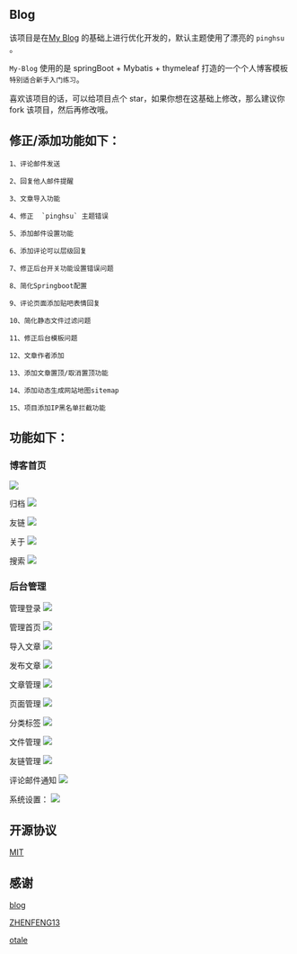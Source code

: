 ## Blog

 该项目是在[My Blog](https://github.com/zhisheng17/blog) 的基础上进行优化开发的，默认主题使用了漂亮的 `pinghsu` 。

`My-Blog` 使用的是 springBoot + Mybatis + thymeleaf 打造的一个个人博客模板 `特别适合新手入门练习`。

喜欢该项目的话，可以给项目点个 star，如果你想在这基础上修改，那么建议你 fork 该项目，然后再修改哦。

## 修正/添加功能如下：

    1、评论邮件发送
    
    2、回复他人邮件提醒
    
    3、文章导入功能
    
    4、修正  `pinghsu` 主题错误
    
    5、添加邮件设置功能
    
    6、添加评论可以层级回复
    
    7、修正后台开关功能设置错误问题
    
    8、简化Springboot配置
    
    9、评论页面添加贴吧表情回复
    
    10、简化静态文件过滤问题
    
    11、修正后台模板问题
	
    12、文章作者添加
	
    13、添加文章置顶/取消置顶功能
	
    14、添加动态生成网站地图sitemap
    
    15、项目添加IP黑名单拦截功能
    
## 功能如下：

### 博客首页
 
 [![](https://ooolo.net/upload/2020/05/img/index.png)](https://ooolo.net/upload/2020/05/img/index.png)
 
 归档
  [![](https://ooolo.net/upload/2020/05/img/metas.png)](https://ooolo.net/upload/2020/05/img/metas.png)
  
 友链
  [![](https://ooolo.net/upload/2020/05/img/links.png)](https://ooolo.net/upload/2020/05/img/links.png)
  
 关于
  [![](https://ooolo.net/upload/2020/05/img/about.png)](https://ooolo.net/upload/2020/05/img/about.png)
  
 搜索
 [![](https://ooolo.net/upload/2020/05/img/search.png)](https://ooolo.net/upload/2020/05/img/search.png)
 
### 后台管理
 
 管理登录
  [![](https://ooolo.net/upload/2020/05/img/admin-login.png)](https://ooolo.net/upload/2020/05/img/admin-login.png)
  
 管理首页
  [![](https://ooolo.net/upload/2020/05/img/admin-index.png)](https://ooolo.net/upload/2020/05/img/admin-index.png)
  
 导入文章
  [![](https://ooolo.net/upload/2020/05/img/admin-import-article.png)](https://ooolo.net/upload/2020/05/img/admin-import-article.png)
  
 发布文章
 [![](https://ooolo.net/upload/2020/05/img/admin-article.png)](https://ooolo.net/upload/2020/05/img/admin-article.png)
 
 文章管理
 [![](https://ooolo.net/upload/2020/05/img/admin-article2.png)](https://ooolo.net/upload/2020/05/img/admin-article2.png)
 
 页面管理
 [![](https://ooolo.net/upload/2020/05/img/admin-pages.png)](https://ooolo.net/upload/2020/05/img/admin-pages.png)
 
 分类标签
 [![](https://ooolo.net/upload/2020/05/img/admin-category.png)](https://ooolo.net/upload/2020/05/img/admin-category.png)
 
 文件管理
 [![](https://ooolo.net/upload/2020/05/img/admin-upload.png)](https://ooolo.net/upload/2020/05/img/admin-upload.png)
 
 友链管理
  [![](https://ooolo.net/upload/2020/05/img/admin-links.png)](https://ooolo.net/upload/2020/05/img/admin-links.png)
  
  评论邮件通知
  [![](https://ooolo.net/upload/2020/05/img/admin-email.png)](https://ooolo.net/upload/2020/05/img/admin-email.png)
  
  系统设置：
   [![](https://ooolo.net/upload/2020/05/img/admin-setting.png)](https://ooolo.net/upload/2020/05/img/admin-setting.png)
   
## 开源协议

[MIT](./LICENSE)

## 感谢

[blog](https://github.com/zhisheng17)

[ZHENFENG13](https://github.com/ZHENFENG13)

[otale](https://github.com/otale)
